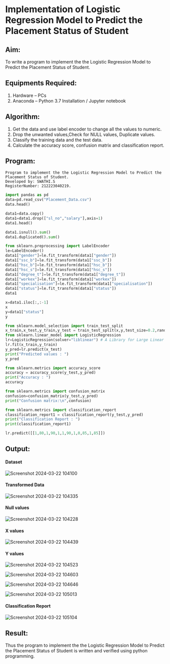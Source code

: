 # Implementation of Logistic Regression Model to Predict the Placement Status of Student

## Aim:
To write a program to implement the the Logistic Regression Model to Predict the Placement Status of Student.

## Equipments Required:
1. Hardware – PCs
2. Anaconda – Python 3.7 Installation / Jupyter notebook

## Algorithm:
1. Get the data and use label encoder to change all the values to numeric.
2. Drop the unwanted values,Check for NULL values, Duplicate values.
3. Classify the training data and the test data.
4. Calculate the accuracy score, confusion matrix and classification report. 

## Program:
```
Program to implement the the Logistic Regression Model to Predict the Placement Status of Student.
Developed by: SWATHI.S
RegisterNumber: 212223040219.
```

```python
import pandas as pd
data=pd.read_csv("Placement_Data.csv")
data.head()

data1=data.copy()
data1=data1.drop(["sl_no","salary"],axis=1)
data1.head()

data1.isnull().sum()
data1.duplicated().sum()

from sklearn.preprocessing import LabelEncoder
le=LabelEncoder()
data1["gender"]=le.fit_transform(data1["gender"])
data1["ssc_b"]=le.fit_transform(data1["ssc_b"])
data1["hsc_b"]=le.fit_transform(data1["hsc_b"])
data1["hsc_s"]=le.fit_transform(data1["hsc_s"])
data1["degree_t"]=le.fit_transform(data1["degree_t"])
data1["workex"]=le.fit_transform(data1["workex"])
data1["specialisation"]=le.fit_transform(data1["specialisation"])
data1["status"]=le.fit_transform(data1["status"])
data1

x=data1.iloc[:,:-1]
x
y=data1["status"]
y

from sklearn.model_selection import train_test_split
x_train,x_test,y_train,y_test = train_test_split(x,y,test_size=0.2,random_state=0)
from sklearn.linear_model import LogisticRegression
lr=LogisticRegression(solver="liblinear") # A Library for Large Linear Classification
lr.fit(x_train,y_train)
y_pred=lr.predict(x_test)
print("Predicted values : ")
y_pred

from sklearn.metrics import accuracy_score
accuracy = accuracy_score(y_test,y_pred)
print("Accuracy : ")
accuracy

from sklearn.metrics import confusion_matrix
confusion=confusion_matrix(y_test,y_pred)
print("Confusion matrix:\n",confusion)

from sklearn.metrics import classification_report
classification_report1 = classification_report(y_test,y_pred)
print("Classification Report : ")
print(classification_report1)

lr.predict([[1,80,1,90,1,1,90,1,0,85,1,85]])
```
## Output:
#### Dataset
![Screenshot 2024-03-22 104100](https://github.com/Jenishajustin/Implementation-of-Logistic-Regression-Model-to-Predict-the-Placement-Status-of-Student/assets/119405070/65acc46e-6329-4d2f-81ab-172fe5748260)

#### Transformed Data
![Screenshot 2024-03-22 104335](https://github.com/Jenishajustin/Implementation-of-Logistic-Regression-Model-to-Predict-the-Placement-Status-of-Student/assets/119405070/5e454aac-6d5e-4112-9bf8-6edfdad70d4f)

#### Null values
![Screenshot 2024-03-22 104228](https://github.com/Jenishajustin/Implementation-of-Logistic-Regression-Model-to-Predict-the-Placement-Status-of-Student/assets/119405070/6a9d8e2b-332a-4e77-85dd-65c35b1629e7)

#### X values
![Screenshot 2024-03-22 104439](https://github.com/Jenishajustin/Implementation-of-Logistic-Regression-Model-to-Predict-the-Placement-Status-of-Student/assets/119405070/fb0f3e51-a0df-4ddc-94c3-9adecf7822af)

#### Y values
![Screenshot 2024-03-22 104523](https://github.com/Jenishajustin/Implementation-of-Logistic-Regression-Model-to-Predict-the-Placement-Status-of-Student/assets/119405070/394b819e-7e59-4c4b-bf1d-42bccc97320c)


![Screenshot 2024-03-22 104603](https://github.com/Jenishajustin/Implementation-of-Logistic-Regression-Model-to-Predict-the-Placement-Status-of-Student/assets/119405070/8c07787b-5f93-4d01-b982-866ecce597b9)


![Screenshot 2024-03-22 104646](https://github.com/Jenishajustin/Implementation-of-Logistic-Regression-Model-to-Predict-the-Placement-Status-of-Student/assets/119405070/676b7c68-d539-4063-b453-62a71a5ebe78)


![Screenshot 2024-03-22 105013](https://github.com/Jenishajustin/Implementation-of-Logistic-Regression-Model-to-Predict-the-Placement-Status-of-Student/assets/119405070/2f76995d-71c2-45a7-aa5f-7e3e5d49074d)

#### Classification Report
![Screenshot 2024-03-22 105104](https://github.com/Jenishajustin/Implementation-of-Logistic-Regression-Model-to-Predict-the-Placement-Status-of-Student/assets/119405070/6a471ef9-2451-4a4a-8d6c-854e6dd66c89)

## Result:
Thus the program to implement the the Logistic Regression Model to Predict the Placement Status of Student is written and verified using python programming.


